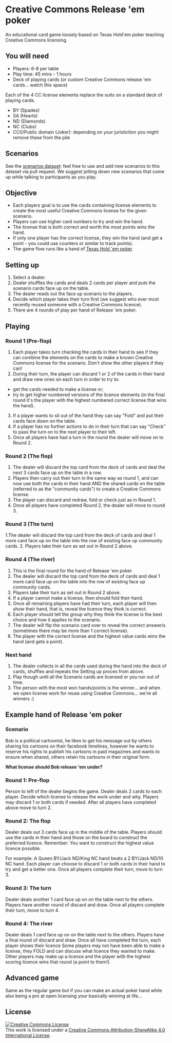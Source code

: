 # Creative Commons Release 'em poker
An educational card game loosely based on Texas Hold'em poker teaching Creative Commons licensing.

## You will need

 * Players: 6-8 per table
 * Play time: 45 mins - 1 hours
 * Deck of playing cards (or custom Creative Commons release 'em cards... watch this space)
  
Each of the 4 CC license elements replace the suits on a standard deck of playing cards.
 * BY (Spades)
 * SA (Hearts)
 * ND (Diamonds)
 * NC (Clubs)
 * CC0/Public domain (Joker): depending on your juristiction you might remove these from the pile

## Scenarios
See the [scenarios dataset](scenarios.csv): feel free to use and add new scenarios to this dataset via pull request. We suggest jotting down new scenarios that come up while talking to participants as you play.

## Objective 
 * Each players goal is to use the cards containing license elements to create the most useful Creative Commons license for the given scenario. 
 * Players can use higher card numbers to try and win the hand. 
 * The license that is both correct and worth the most points wins the hand.
 * If only one player has the correct license, they win the hand (and get a point - you could use counters or similar to track points).
 * The game flow runs like a hand of [Texas Hold 'em poker](https://en.wikipedia.org/wiki/Texas_hold_%27em)

## Setting up
 1. Select a dealer.
 2. Dealer shuffles the cards and deals 2 cards per player and puts the scenario cards face up on the table.
 3. The dealer reads out the face up scenario to the players.
 4. Decide which player takes their turn first (we suggest who ever most recently reused someone with a Creative Commons licence).
 5. There are 4 rounds of play per hand of Release 'em poker.
 
## Playing 
### Round 1 (Pre-flop) 
  1. Each player takes turn checking the cards in their hand to see if they can combine the elements on the cards to make a known Creative Commons license for the scenario. Don't show the other players if they can!
  2. During their turn, the player can discard 1 or 2 of the cards in their hand and draw new ones on each turn in order to try to:
   * get the cards needed to make a license or;
   * try to get higher numbered versions of the licence elements (in the final round it's the player with the highest numbered correct license that wins the hand).
  3. If a player wants to sit out of the hand they can say "Fold" and put their cards face down on the table.
  4. If a player has no further actions to do in their turn that can say "Check" to pass the turn on to the next player to their left.
  5. Once all players have had a turn in the round the dealer will move on to Round 2.

### Round 2 (The flop)
  1. The dealer will discard the top card from the deck of cards and deal the next 3 cards face up on the table in a row.
  2. Players then carry out their turn in the same way as round 1, and can now use both the cards in their hand AND the shared cards on the table (referred to as the "community cards") to create a Creative Commons license.
  3. The player can discard and redraw, fold or check just as in Round 1.
  4. Once all players have completed Round 2, the dealer will move to round 3.
  
### Round 3 (The turn)
 1.The dealer will discard the top card from the deck of cards and deal 1 more card face up on the table into the row of existing face up community cards.
 2. Players take their turn as set out in Round 2 above.
  
### Round 4 (The river)
 1. This is the final round for the hand of Release 'em poker.
 2. The dealer will discard the top card from the deck of cards and deal 1 more card face up on the table into the row of existing face up community cards.
 3. Players take their turn as set out in Round 2 above.
 4. If a player cannot make a license, then should fold their hand.
 5. Once all remaining players have had their turn, each player will then show their hand, that is, reveal the licence they think is correct.
 6. Each player should tell the group why they think the license is the best choice and how it applies to the scenario.
 7. The dealer will flip the scenario card over to reveal the correct answer/s (sometimes there may be more than 1 correct license).
 8. The player with the correct license and the highest value cards wins the hand (and gets a point).
 
### Next hand
 1. The dealer collects in all the cards used during the hand into the deck of cards, shuffles and repeats the Setting up proces from above.
 2. Play though until all the Scenario cards are licensed or you run out of time.
 3. The person with the most won hands/points is the winner... and when we open license work for reuse using Creative Commons... we're all winners :)

## Example hand of Release 'em poker
### Scenario
Bob is a political cartoonist, he likes to get his message out by others sharing his cartoons on their facebook timelines, however he wants to reserve his rights to publish his cartoons in paid magazines and wants to ensure when shared, others retain his cartoons in their original form. 

**What license should Bob release 'em under?**

### Round 1: Pre-flop
Person to left of the dealer begins the game. Dealer deals 2 cards to each player.
Decide which license to release the work under and why.
Players may discard 1 or both cards if needed. 
After all players have completed above move to turn 2.

### Round 2: The flop
Dealer deals out 3 cards face up in the middle of the table.
Players should use the cards in their hand and those on the board to construct the preferred licence.
Remember: You want to construct the highest value licence possible.

For example:
	A Queen BY/Jack ND/King NC hand beats a 2 BY/Jack ND/10 NC hand.
Each player can choose to discard 1 or both cards in their hand to try and get a better one.
Once all players complete their turn, move to turn 3.

### Round 3: The turn
Dealer deals another 1 card face up on on the table next to the others.
Players have another round of discard and draw.
Once all players complete their turn, move to turn 4.

### Round 4: The river
Dealer deals 1 card face up on on the table next to the others.
Players have a final round of discard and draw.
Once all have completed the turn, each player shows their licence
Some players may not have been able to make a license, they FOLD and can discuss what licence they wanted to make.
Other players may make up a licence and the player with the highest scoring licence wins that round (a point to them!).

## Advanced game
Same as the regular game but if you can make an actual poker hand while also being a pro at open licensing your basically winning at life... 

## License
<a rel="license" href="http://creativecommons.org/licenses/by-sa/4.0/"><img alt="Creative Commons License" style="border-width:0" src="https://i.creativecommons.org/l/by-sa/4.0/88x31.png" /></a><br />This work is licensed under a <a rel="license" href="http://creativecommons.org/licenses/by-sa/4.0/">Creative Commons Attribution-ShareAlike 4.0 International License</a>.
